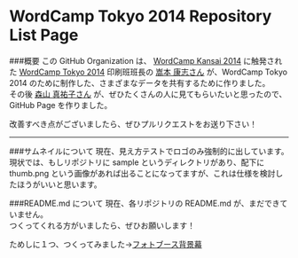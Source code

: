 WordCamp Tokyo 2014 Repository List Page
===========================

###概要
この GitHub Organization は、 [WordCamp Kansai 2014](https://github.com/WordCampKansai2014) に触発された [WordCamp Tokyo 2014](http://2014.tokyo.wordcamp.org) 印刷班班長の [嵩本 康志さん](https://github.com/yasushitakemoto) が、WordCamp Tokyo 2014 のために制作した、さまざまなデータを共有するために作りました。  
その後 [森山 真祐子さん](github.com/mayuko-jpn) が、ぜひたくさんの人に見てもらいたいと思ったので、GitHub Page を作りました。

改善すべき点がございましたら、ぜひプルリクエストをお送り下さい！

---

###サムネイルについて
現在、見え方テストでロゴのみ強制的に出しています。  
現状では、もしリポジトリに sample というディレクトリがあり、配下に thumb.png という画像があれば出ることになってますが、これは仕様を検討したほうがいいと思います。

###README.md について
現在、各リポジトリの README.md が、まだできていません。  
つくってくれる方がいましたら、ぜひお願いします！

ためしに１つ、つくってみました→[フォトブース背景幕](https://github.com/mayuko-jpn/flag)
